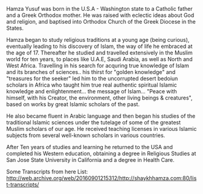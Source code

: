 Hamza Yusuf was born in the U.S.A - Washington state to a Catholic father and a Greek Orthodox mother. He was raised with eclectic ideas about God and religion, and baptised into Orthodox Church of the Greek Diocese in the States. 

Hamza began to study religious traditions at a young age (being curious), eventually leading to his discovery of Islam, the way of life he embraced at the age of 17. Thereafter he studied and travelled extensively in the Muslim world for ten years, to places like U.A.E, Saudi Arabia, as well as North and West Africa. Travelling in his search for acquring true knowledge of Islam and its branches of sciences.. his thirst for "golden knowledge" and "treasures for the seeker" led him to the uncorrupted desert bedoiun scholars in Africa who taught him true real authentic spiritual Islamic knowledge and enlightenment... the message of Islam... "Peace with himself, with his Creator, the environment, other living beings & creatures", based on works by great Islamic scholars of the past. 

He also became fluent in Arabic language and then began his studies of the traditional Islamic sciences under the tutelage of some of the greatest Muslim scholars of our age. He received teaching licenses in various Islamic subjects from several well-known scholars in various countries.

After Ten years of studies and learning he returned to the USA and completed his Western education, obtaining a degree in Religious Studies at San Jose State University in California and a degree in Health Care.

Some Transcripts from here List:
http://web.archive.org/web/20160901215312/http://shaykhhamza.com:80/list-transcripts/
